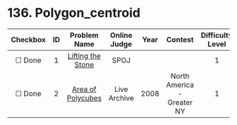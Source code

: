 # 136. Polygon_centroid


| Checkbox | ID | Problem Name|Online Judge|Year|Contest|Difficulty Level|
|:---:|:---:|:---:|:---:|:---:|:---:|:---:|
|&#9744; Done|1|[Lifting the Stone](http://www.spoj.com/problems/STONE/)|SPOJ|||1|
|&#9744; Done|2|[Area of Polycubes](https://icpcarchive.ecs.baylor.edu/index.php?option=onlinejudge&page=show_problem&problem=2239)|Live Archive|2008|North America - Greater NY|1|
